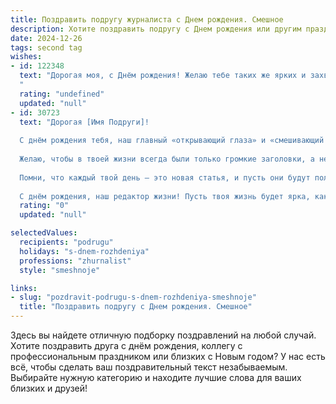 ```yaml
---
title: Поздравить подругу журналиста c Днем рождения. Смешное
description: Хотите поздравить подругу c Днем рождения или другим праздником? Наш ИИ создаст незабываемое поздравление, а вы обязательно выделитесь среди других.  
date: 2024-12-26
tags: second tag
wishes:
- id: 122348
  text: "Дорогая моя, с Днём рождения! Желаю тебе таких же ярких и захватывающих историй в жизни, как те, что ты пишешь! Пусть твой ежедневный репортаж о собственной жизни будет полон позитива, интересных поворотов и, конечно же, счастливого конца!  А ещё – чтобы дедлайны всегда успевались, а вдохновение било ключом (и не только шампанским на дне рождения!).
  "
  rating: "undefined"
  updated: "null"
- id: 30723
  text: "Дорогая [Имя Подруги]!
  
  С днём рождения тебя, наш главный «открывающий глаза» и «смешивающий правду с вымыслом»! Как истинный журналист, ты можешь разглядеть сенсацию даже в самой скучной улице, и сделать её заголовком первой страницы!
  
  Желаю, чтобы в твоей жизни всегда были только громкие заголовки, а не мелкие ляпы. Пусть интервью с счастьем не затягивается, а поддержка друзей будет всегда в эфире!
  
  Помни, что каждый твой день — это новая статья, и пусть они будут полны интересных сюжетов, уморительных репортажей и немного безумных фейлов, которые мы с тобой потом будем обсуждать за чашкой кофе.
  
  С днём рождения, наш редактор жизни! Пусть твоя жизнь будет ярка, как вечерний выпуск новостей, и полна позитивного контента! 🎉🥳"
  rating: "0"
  updated: "null"

selectedValues:
  recipients: "podrugu"
  holidays: "s-dnem-rozhdeniya"
  professions: "zhurnalist"
  style: "smeshnoje"

links:
- slug: "pozdravit-podrugu-s-dnem-rozhdeniya-smeshnoje"
  title: "Поздравить подругу c Днем рождения. Смешное"
---
```


Здесь вы найдете отличную подборку поздравлений на любой случай. 
Хотите поздравить друга с днём рождения, коллегу с профессиональным праздником или близких с Новым годом? У нас есть всё, чтобы сделать ваш поздравительный текст незабываемым. Выбирайте нужную категорию и находите лучшие слова для ваших близких и друзей!
